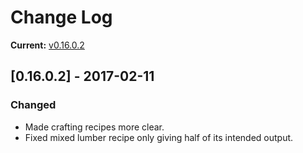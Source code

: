 # Change Log

**Current:** [v0.16.0.2](https://github.com/Qwynn/ExpandedWoodworking/releases/tag/v0.16.0.2)

## [0.16.0.2] - 2017-02-11
### Changed
- Made crafting recipes more clear.
- Fixed mixed lumber recipe only giving half of its intended output.
